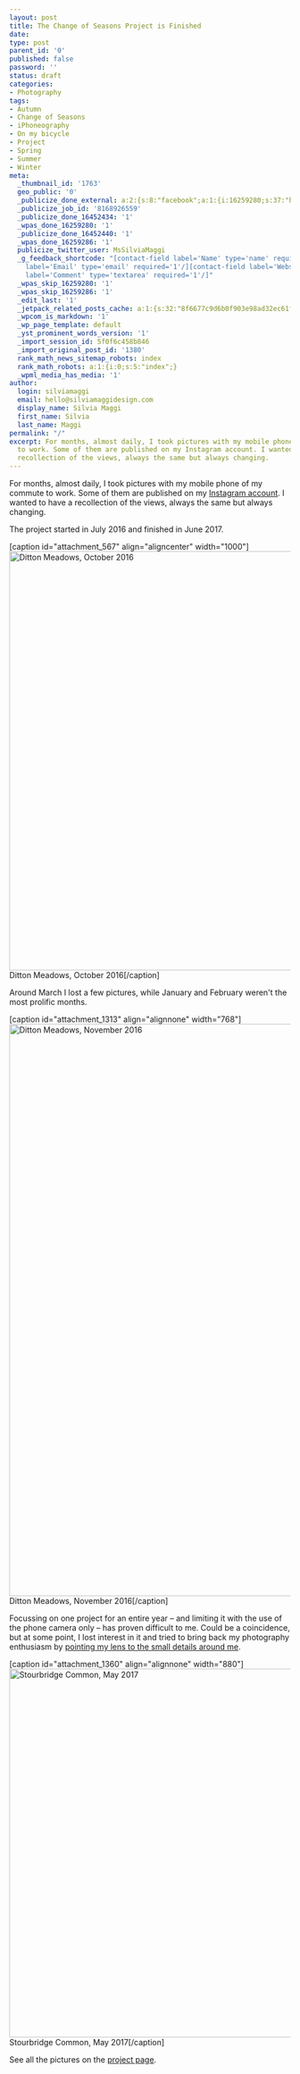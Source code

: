 ```yaml
---
layout: post
title: The Change of Seasons Project is Finished
date:
type: post
parent_id: '0'
published: false
password: ''
status: draft
categories:
- Photography
tags:
- Autumn
- Change of Seasons
- iPhoneography
- On my bicycle
- Project
- Spring
- Summer
- Winter
meta:
  _thumbnail_id: '1763'
  geo_public: '0'
  _publicize_done_external: a:2:{s:8:"facebook";a:1:{i:16259280;s:37:"https://facebook.com/1609690595731955";}s:7:"twitter";a:1:{i:16259286;s:59:"https://twitter.com/MsSilviaMaggi/status/896059583646412802";}}
  _publicize_job_id: '8168926559'
  _publicize_done_16452434: '1'
  _wpas_done_16259280: '1'
  _publicize_done_16452440: '1'
  _wpas_done_16259286: '1'
  publicize_twitter_user: MsSilviaMaggi
  _g_feedback_shortcode: "[contact-field label='Name' type='name' required='1'/][contact-field
    label='Email' type='email' required='1'/][contact-field label='Website' type='url'/][contact-field
    label='Comment' type='textarea' required='1'/]"
  _wpas_skip_16259280: '1'
  _wpas_skip_16259286: '1'
  _edit_last: '1'
  _jetpack_related_posts_cache: a:1:{s:32:"8f6677c9d6b0f903e98ad32ec61f8deb";a:2:{s:7:"expires";i:1557801218;s:7:"payload";a:3:{i:0;a:1:{s:2:"id";i:510;}i:1;a:1:{s:2:"id";i:972;}i:2;a:1:{s:2:"id";i:650;}}}}
  _wpcom_is_markdown: '1'
  _wp_page_template: default
  _yst_prominent_words_version: '1'
  _import_session_id: 5f0f6c458b846
  _import_original_post_id: '1380'
  rank_math_news_sitemap_robots: index
  rank_math_robots: a:1:{i:0;s:5:"index";}
  _wpml_media_has_media: '1'
author:
  login: silviamaggi
  email: hello@silviamaggidesign.com
  display_name: Silvia Maggi
  first_name: Silvia
  last_name: Maggi
permalink: "/"
excerpt: For months, almost daily, I took pictures with my mobile phone of my commute
  to work. Some of them are published on my Instagram account. I wanted to have a
  recollection of the views, always the same but always changing.
---
```

<p class="drop-cap">For months, almost daily, I took pictures with my mobile phone of my commute to work. Some of them are published on my <a href="https://www.instagram.com/silviamaggiphoto/" target="_blank" rel="noopener noreferrer">Instagram account</a>. I wanted to have a recollection of the views, always the same but always changing.</p>
<p>The project started in July 2016 and finished in June 2017.</p>
<p>[caption id="attachment_567" align="aligncenter" width="1000"]<img class="size-large wp-image-567" src="{{ site.baseurl }}/assets/f3e1c-20161010-img_0910.jpg?w=1024&amp;h=768" alt="Ditton Meadows, October 2016" width="1000" height="750" /> Ditton Meadows, October 2016[/caption]</p>
<p>Around March I lost a few pictures, while January and February weren't the most prolific months.</p>
<p>[caption id="attachment_1313" align="alignnone" width="768"]<img class="size-large wp-image-1313" src="{{ site.baseurl }}/assets/55e78-20161116-img_1256.jpg?w=768" alt="Ditton Meadows, November 2016" width="768" height="1024" /> Ditton Meadows, November 2016[/caption]</p>
<p>Focussing on one project for an entire year – and limiting it with the use of the phone camera only – has proven difficult to me. Could be a coincidence, but at some point, I lost interest in it and tried to bring back my photography enthusiasm by <a href="https:////2017/03/19/photography-rut-and-little-things-in-my-garden/" target="_blank" rel="noopener noreferrer">pointing my lens to the small details around me</a>.</p>
<p>[caption id="attachment_1360" align="alignnone" width="880"]<img class="size-large wp-image-1360" src="{{ site.baseurl }}/assets/71f46-img_0217.jpg?w=880" alt="Stourbridge Common, May 2017" width="880" height="660" /> Stourbridge Common, May 2017[/caption]</p>
<p>See all the pictures on the <a href="https:////portfolio/the-change-of-seasons/" target="_blank" rel="noopener noreferrer">project page</a>.</p>
